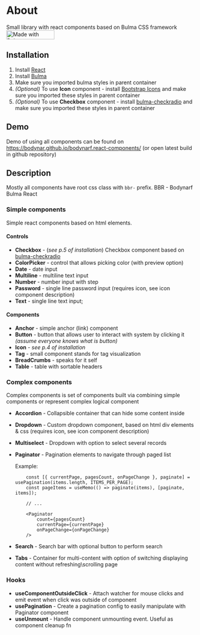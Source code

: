 # About
Small library with react components based on Bulma CSS framework&nbsp; <a href="https://bulma.io" title="Bulma css framework">
	<img
    	src="https://bulma.io/assets/images/made-with-bulma.png"
    	alt="Made with Bulma"
    	width="128"
    	height="24"/>
</a>

## Installation
1. Install [React](https://reactjs.org/)
2. Install [Bulma](https://bulma.io/)
3. Make sure you imported bulma styles in parent container
4. *(Optional)* To use **Icon** component - install [Bootstrap Icons](https://icons.getbootstrap.com/) and make sure you imported these styles in parent container
5. *(Optional)* To use **Checkbox** component - install [bulma-checkradio](https://www.npmjs.com/package/bulma-checkradio) and make sure you imported these styles in parent container


## Demo
Demo of using all components can be found on https://bodynar.github.io/bodynarf.react-components/ (or open latest build in github repository)
## Description
Mostly all components have root css class with `bbr-` prefix. BBR - Bodynarf Bulma React

### Simple components
Simple react components based on html elements.

#### Controls
 - **Checkbox** - (*see p.5 of installation*) Checkbox component based on [bulma-checkradio](https://wikiki.github.io/form/checkradio)
 - **ColorPicker** - control that allows picking color (with preview option)
 - **Date** - date input
 - **Multiline** - multiline text input
 - **Number** - number input with step
 - **Password** - single line password input (requires icon, see icon component description)
 - **Text** - single line text input;

#### Components
 - **Anchor** - simple anchor (link) component
 - **Button** - button that allows user to interact with system by clicking it _(assume everyone knows what is button)_
 - **Icon** - *see p.4 of installation*
 - **Tag** - small component stands for tag visualization
 - **BreadCrumbs** - speaks for it self
 - **Table** - table with sortable headers

### Complex components
Complex components is set of components built via combining simple components or represent complex logical component
 - **Accordion** - Collapsible container that can hide some content inside
 - **Dropdown** - Custom dropdown component, based on html div elements & css (requires icon, see icon component description)
 - **Multiselect** - Dropdown with option to select several records
 - **Paginator** - Pagination elements to navigate through paged list

	Example:
	```tsx
		const [{ currentPage, pagesCount, onPageChange }, paginate] = usePagination(items.length, ITEMS_PER_PAGE);
		const pageItems = useMemo(() => paginate(items), [paginate, items]);

		// ...

		<Paginator
			count={pagesCount}
			currentPage={currentPage}
			onPageChange={onPageChange}
		/>
	```
 - **Search** - Search bar with optional button to perform search
 - **Tabs** - Container for multi-content with option of switching displaying content without refreshing\scrolling page

### Hooks

 - **useComponentOutsideClick** - Attach watcher for mouse clicks and emit event when click was outside of component
 - **usePagination** - Create a pagination config to easily manipulate with Paginator component
 - **useUnmount** - Handle component unmounting event. Useful as component cleanup fn
